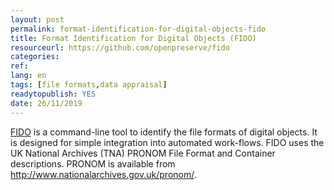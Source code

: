 ```yaml
---
layout: post 
permalink: format-identification-for-digital-objects-fido
title: Format Identification for Digital Objects (FIDO)
resourceurl: https://github.com/openpreserve/fido
categories: 
ref: 
lang: en
tags: [file formats,data appraisal]
readytopublish: YES
date: 26/11/2019
---
```

[FIDO](https://github.com/openpreserve/fido) is a command-line tool to identify the file formats of digital objects. It is designed for simple integration into automated work-flows. FIDO uses the UK National Archives (TNA) PRONOM File Format and Container descriptions. PRONOM is available from <http://www.nationalarchives.gov.uk/pronom/>.